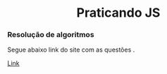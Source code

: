 <h1 align="center">Praticando JS</h1>  

<h3>Resolução de algoritmos</h3>

<p> Segue abaixo link do site com as questões .</p>

 [Link](https://www.inf.pucrs.br/~pinho/LaproI/Exercicios/SeqDecisao/lista1.htm)

 
